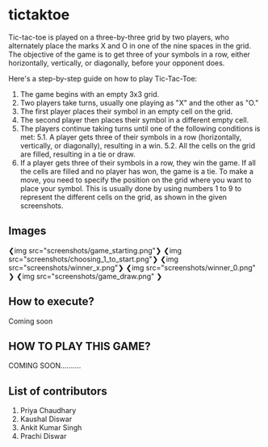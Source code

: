 # tictaktoe

Tic-tac-toe is played on a three-by-three grid by two players, who alternately place the marks X and O in one of the nine spaces in the grid.
The objective of the game is to get three of your symbols in a row, either horizontally, vertically, or diagonally, before your opponent does.

Here's a step-by-step guide on how to play Tic-Tac-Toe:

1. The game begins with an empty 3x3 grid.
2. Two players take turns, usually one playing as "X" and the other as "O."
3. The first player places their symbol in an empty cell on the grid.
4. The second player then places their symbol in a different empty cell.
5. The players continue taking turns until one of the following conditions is met:
    5.1. A player gets three of their symbols in a row (horizontally, vertically, or diagonally), resulting in a win.
    5.2. All the cells on the grid are filled, resulting in a tie or draw.
6. If a player gets three of their symbols in a row, they win the game. If all the cells are filled and no player has won, the game is a tie.
To make a move, you need to specify the position on the grid where you want to place your symbol. This is usually done by using numbers 1 to 9 to represent the different cells on the grid, as shown in the given screenshots.

## Images
❮img src="screenshots/game_starting.png"❯
❮img src="screenshots/choosing_1_to_start.png"❯
❮img src="screenshots/winner_x.png"❯
❮img src="screenshots/winner_0.png" ❯
❮img src="screenshots/game_draw.png" ❯

## How to execute? 
Coming soon

## HOW TO PLAY THIS GAME?
COMING SOON..........

## List of contributors

1. Priya Chaudhary
2. Kaushal Diswar
3. Ankit Kumar Singh
4. Prachi Diswar

